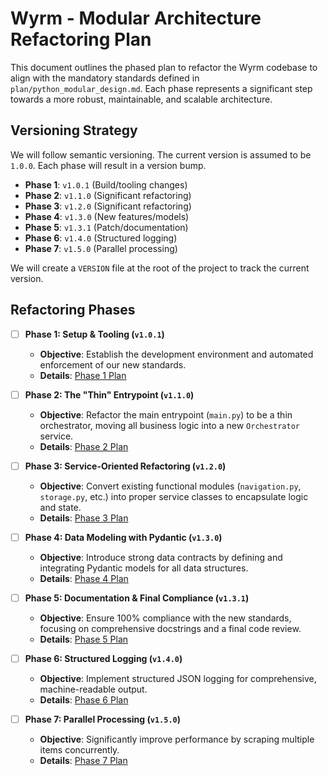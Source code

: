 # Wyrm - Modular Architecture Refactoring Plan

This document outlines the phased plan to refactor the Wyrm codebase to align with the mandatory standards defined in `plan/python_modular_design.md`. Each phase represents a significant step towards a more robust, maintainable, and scalable architecture.

## Versioning Strategy

We will follow semantic versioning. The current version is assumed to be `1.0.0`. Each phase will result in a version bump.

- **Phase 1**: `v1.0.1` (Build/tooling changes)
- **Phase 2**: `v1.1.0` (Significant refactoring)
- **Phase 3**: `v1.2.0` (Significant refactoring)
- **Phase 4**: `v1.3.0` (New features/models)
- **Phase 5**: `v1.3.1` (Patch/documentation)
- **Phase 6**: `v1.4.0` (Structured logging)
- **Phase 7**: `v1.5.0` (Parallel processing)

We will create a `VERSION` file at the root of the project to track the current version.

## Refactoring Phases

*   [ ] **Phase 1: Setup & Tooling (`v1.0.1`)**
    *   **Objective**: Establish the development environment and automated enforcement of our new standards.
    *   **Details**: [Phase 1 Plan](./refactoring_phases/01_setup_and_tooling.md)

*   [ ] **Phase 2: The "Thin" Entrypoint (`v1.1.0`)**
    *   **Objective**: Refactor the main entrypoint (`main.py`) to be a thin orchestrator, moving all business logic into a new `Orchestrator` service.
    *   **Details**: [Phase 2 Plan](./refactoring_phases/02_thin_entrypoint.md)

*   [ ] **Phase 3: Service-Oriented Refactoring (`v1.2.0`)**
    *   **Objective**: Convert existing functional modules (`navigation.py`, `storage.py`, etc.) into proper service classes to encapsulate logic and state.
    *   **Details**: [Phase 3 Plan](./refactoring_phases/03_service_refactoring.md)

*   [ ] **Phase 4: Data Modeling with Pydantic (`v1.3.0`)**
    *   **Objective**: Introduce strong data contracts by defining and integrating Pydantic models for all data structures.
    *   **Details**: [Phase 4 Plan](./refactoring_phases/04_pydantic_models.md)

*   [ ] **Phase 5: Documentation & Final Compliance (`v1.3.1`)**
    *   **Objective**: Ensure 100% compliance with the new standards, focusing on comprehensive docstrings and a final code review.
    *   **Details**: [Phase 5 Plan](./refactoring_phases/05_documentation_and_review.md)

*   [ ] **Phase 6: Structured Logging (`v1.4.0`)**
    *   **Objective**: Implement structured JSON logging for comprehensive, machine-readable output.
    *   **Details**: [Phase 6 Plan](./refactoring_phases/06_structured_logging.md)

*   [ ] **Phase 7: Parallel Processing (`v1.5.0`)**
    *   **Objective**: Significantly improve performance by scraping multiple items concurrently.
    *   **Details**: [Phase 7 Plan](./refactoring_phases/07_parallel_processing.md) 